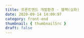 ```yaml
---
title: 프론트엔드 개발환경 - 웹팩(심화)
date: 2020-09-14 14:09:97
category: front-end
thumbnail: { thumbnailSrc }
draft: false
---
```


